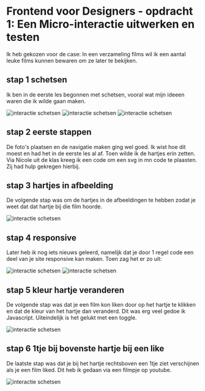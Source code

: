 # Frontend voor Designers - opdracht 1: Een Micro-interactie uitwerken en testen

Ik heb gekozen voor de case: In een verzameling films wil ik een aantal leuke films kunnen bewaren om ze later te bekijken. 

## stap 1 schetsen

Ik ben in de eerste les begonnen met schetsen, vooral wat mijn ideeen waren die ik wilde gaan maken. 

![interactie schetsen](/img/img/screen1.jpg)
![interactie schetsen](img/img/screen2.jpg)
![interactie schetsen](img/img/screen3.jpg)

## stap 2 eerste stappen 

De foto's plaatsen en de navigatie maken ging wel goed. Ik wist hoe dit moest en had het in de eerste les al af. Toen wilde ik de hartjes erin zetten. Via Nicole uit de klas kreeg ik een code om een svg in mn code te plaasten. Zij had hulp gekregen hierbij. 

## stap 3 hartjes in afbeelding

De volgende stap was om de hartjes in de afbeeldingen te hebben zodat je weet dat dat hartje bij die film hoorde. 

![interactie schetsen](img/img/screen4.png)

## stap 4 responsive

Later heb ik nog iets nieuws geleerd, namelijk dat je door 1 regel code een deel van je site responsive kan maken. Toen zag het er zo uit:

![interactie schetsen](img/img/screen5.png)
![interactie schetsen](img/img/screen6.png)

## stap 5 kleur hartje veranderen

De volgende stap was dat je een film kon liken door op het hartje te klikken en dat de kleur van het hartje dan veranderd. Dit was erg veel gedoe ik Javascript. Uiteindelijk is het gelukt met een toggle.

![interactie schetsen](img/img/screen7.png)

## stap 6 1tje bij bovenste hartje bij een like

De laatste stap was dat je bij het hartje rechtsboven een 1tje ziet verschijnen als je een film liked. Dit heb ik gedaan via een filmpje op youtube.

![interactie schetsen](img/img/screen8.png)
